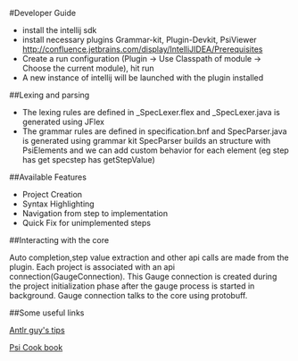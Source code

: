 #Developer Guide

 * install the intellij sdk
 * install necessary plugins Grammar-kit, Plugin-Devkit, PsiViewer
  http://confluence.jetbrains.com/display/IntelliJIDEA/Prerequisites
 * Create a run configuration (Plugin -> Use Classpath of module -> Choose the current module), hit run
 * A new instance of intellij will be launched with the plugin installed  

##Lexing and parsing

 * The lexing rules are defined in _SpecLexer.flex and _SpecLexer.java is generated using JFlex
 * The grammar rules are defined in specification.bnf and SpecParser.java is generated using grammar kit
   SpecParser builds an structure with PsiElements and we can add custom behavior for each element (eg step has get specstep has getStepValue)   
 
##Available Features

 * Project Creation
 * Syntax Highlighting
 * Navigation from step to implementation
 * Quick Fix for unimplemented steps


##Interacting with the core

Auto completion,step value extraction and other api calls are made from the plugin. Each project is associated with an api connection(GaugeConnection). 
This Gauge connection is created during the project initialization phase after the gauge process is started in background. Gauge connection talks to the core using protobuff. 


##Some useful links

[Antlr guy's tips](https://theantlrguy.atlassian.net/wiki/display/~admin/Intellij+plugin+development+notes)

[Psi Cook book](https://code.google.com/p/ide-examples/wiki/IntelliJIdeaPsiCookbook)
     